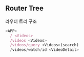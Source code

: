 ## Router Tree

라우터 트리 구조

```javascript
<APP>
  / <Videos>
  /videos <Videos>
  /videos/query <Videos>(search)
  /videos/watch/id <VideoDetail>
```
